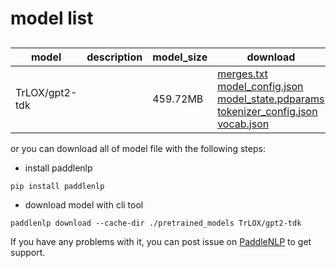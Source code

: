 #  model list

##  

| model  | description | model_size  | download         |
| --- | --- | --- | --- |
|TrLOX/gpt2-tdk|  | 459.72MB | [merges.txt](https://bj.bcebos.com/paddlenlp/models/community/TrLOX/gpt2-tdk/merges.txt)<br>[model_config.json](https://bj.bcebos.com/paddlenlp/models/community/TrLOX/gpt2-tdk/model_config.json)<br>[model_state.pdparams](https://bj.bcebos.com/paddlenlp/models/community/TrLOX/gpt2-tdk/model_state.pdparams)<br>[tokenizer_config.json](https://bj.bcebos.com/paddlenlp/models/community/TrLOX/gpt2-tdk/tokenizer_config.json)<br>[vocab.json](https://bj.bcebos.com/paddlenlp/models/community/TrLOX/gpt2-tdk/vocab.json) |

or you can download all of model file with the following steps:

* install paddlenlp

```shell
pip install paddlenlp
```

* download model with cli tool

```shell
paddlenlp download --cache-dir ./pretrained_models TrLOX/gpt2-tdk
```

If you have any problems with it, you can post issue on [PaddleNLP](https://github.com/PaddlePaddle/PaddleNLP) to get support.
